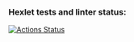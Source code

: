 ### Hexlet tests and linter status:
[![Actions Status](https://github.com/S1aks/rails-project-64/actions/workflows/hexlet-check.yml/badge.svg)](https://github.com/S1aks/rails-project-64/actions)